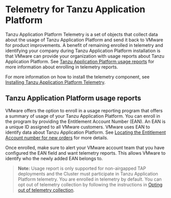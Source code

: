# Telemetry for Tanzu Application Platform

Tanzu Application Platform Telemetry is a set of objects that collect data about the usage of Tanzu Application Platform and send it back to VMware for product improvements. A benefit of remaining enrolled in telemetry and identifying your company during Tanzu Application Platform installation is that VMware can provide your 
organization with usage reports about Tanzu Application Platform. See [Tanzu Application Platform usage reports](#usage-reports) for more information about enrolling in telemetry reports.

For more information on how to install the telemetry component, see [Installing Tanzu Application Platform Telemetry](install-telemetry.hbs.md).

## <a id='usage-reports'></a>Tanzu Application Platform usage reports

VMware offers the option to enroll in a usage reporting program that offers a summary of usage of your Tanzu Application Platform. You can enroll in the program by providing the Entitlement Account Number (EAN). An EAN is a unique ID assigned to all VMware customers. VMware uses EAN
to identify data about Tanzu Application Platform. See [Locating the Entitlement Account number for new orders](https://kb.vmware.com/s/article/2148565) for more details.

Once enrolled, make sure to alert your VMware account team that you have configured the EAN field and want telemetry reports. This allows VMware to identify
who the newly added EAN belongs to.

>**Note:** Usage report is only supported for non-airgapped TAP deployments and the Cluster must participate in Tanzu Application Platform telemetry. You are enrolled in telemetry by default. You can opt out of telemetry collection by following the 
instructions in [Opting out of telemetry collection](../opting-out-telemetry.hbs.md).
